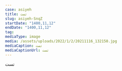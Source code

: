 ```yaml
--- 
case: asiyeh 
title: تست 
slug: asiyeh-SnqZ 
startDate: "1400,11,12" 
endDate: "1400,11,12" 
tag:  
mediaType: image 
media: /assets/uploads/2022/1/2/20211116_132150.jpg 
mediaCaption: تست 
mediaCaptionUrl: تست 
---
```

تست